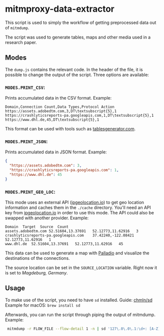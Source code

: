 # mitmproxy-data-extractor

This script is used to simply the workflow of getting preprocessed data out of `mitmdump`.

The script was used to generate tables, maps and other media used in a research paper.

## Modes

The `dump.js` contains the relevant code. In the header of the file, it is possible to change the output of the script. Three options are available:

### `MODES.PRINT_CSV`:
Prints accumulated data in the CSV format. Example:

```csv
Domain,Connection Count,Data Types,Protocol Action
https://assets.adobedtm.com,3,DT\textsubscript{5},1
https://crashlyticsreports-pa.googleapis.com,1,DT\textsubscript{5},1
https://www.dhl.de,45,DT\textsubscript{5},1
```

This format can be used with tools such as [tablesgenerator.com](https://www.tablesgenerator.com/latex_tables#).

### `MODES.PRINT_JSON`:
Prints accumulated data in JSON format. Example:

```json
{
  "https://assets.adobedtm.com": 3,
  "https://crashlyticsreports-pa.googleapis.com": 1,
  "https://www.dhl.de": 45
}
```

### `MODES.PRINT_GEO_LOC`:
This mode uses an external API ([ipgeolocation.io](https://ipgeolocation.io)) to get geo location information and caches them in the `./cache` directory. You'll need an API key from [ipgeolocation.io](https://ipgeolocation.io) in order to use this mode. The API could also be swapped with another provider. Example:

```tsv
Domain	Target	Source	Count
assets.adobedtm.com	52.51604,13.37691	52.12773,11.62916	3
crashlyticsreports-pa.googleapis.com	37.42240,-122.08421	52.12773,11.62916	1
www.dhl.de	52.51604,13.37691	52.12773,11.62916	45
```

This data can be used to generate a map with [Palladio](https://hdlab.stanford.edu/palladio/) and visualize the destinations of the connections.

The source location can be set in the `SOURCE_LOCATION` variable. Right now it is set to *Magdeburg, Germany*.

## Usage

To make use of the script, you need to have `sd` installed. Guide: [chmln/sd](https://github.com/chmln/sd#installation) Example for macOS: `brew install sd`

Afterwards, you can run the script through piping the output of mitmdump. Example:

```bash
 mitmdump -r FLOW_FILE --flow-detail 1 -n | sd '127\.0\.0\.1:\d+: [A-Z]+ ' '' | sd '\s+<< .*' '' | sd ' HTTP/2.0' '' | sd '…' '' | node ./dump.js
```
